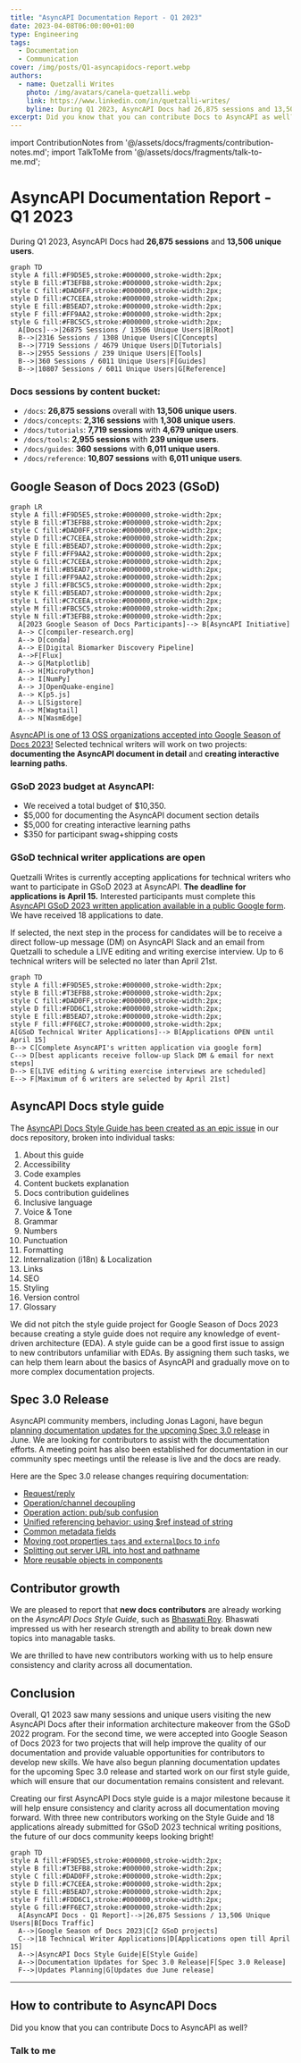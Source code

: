 ```yaml
---
title: "AsyncAPI Documentation Report - Q1 2023"
date: 2023-04-08T06:00:00+01:00
type: Engineering
tags:
  - Documentation
  - Communication
cover: /img/posts/Q1-asyncapidocs-report.webp
authors:
  - name: Quetzalli Writes
    photo: /img/avatars/canela-quetzalli.webp
    link: https://www.linkedin.com/in/quetzalli-writes/
    byline: During Q1 2023, AsyncAPI Docs had 26,875 sessions and 13,506 unique users!
excerpt: Did you know that you can contribute Docs to AsyncAPI as well? Code isn't the only way to contribute to OSS; Dev Docs are a huge help that benefit the entire OSS ecosystem.
---
```


import ContributionNotes from '@/assets/docs/fragments/contribution-notes.md';
import TalkToMe from '@/assets/docs/fragments/talk-to-me.md';

# AsyncAPI Documentation Report - Q1 2023

During Q1 2023, AsyncAPI Docs had **26,875 sessions** and **13,506 unique users**. 

```mermaid
graph TD
style A fill:#F9D5E5,stroke:#000000,stroke-width:2px;
style B fill:#T3EFB8,stroke:#000000,stroke-width:2px;
style C fill:#DAD6FF,stroke:#000000,stroke-width:2px;
style D fill:#C7CEEA,stroke:#000000,stroke-width:2px;
style E fill:#B5EAD7,stroke:#000000,stroke-width:2px;
style F fill:#FF9AA2,stroke:#000000,stroke-width:2px;
style G fill:#FBC5C5,stroke:#000000,stroke-width:2px;
  A[Docs]-->|26875 Sessions / 13506 Unique Users|B[Root]
  B-->|2316 Sessions / 1308 Unique Users|C[Concepts]
  B-->|7719 Sessions / 4679 Unique Users|D[Tutorials]
  B-->|2955 Sessions / 239 Unique Users|E[Tools]
  B-->|360 Sessions / 6011 Unique Users|F[Guides]
  B-->|10807 Sessions / 6011 Unique Users|G[Reference]
```

### Docs sessions by content bucket:
- `/docs`: **26,875 sessions** overall with **13,506 unique users**.
- `/docs/concepts`: **2,316 sessions** with **1,308 unique users**.
- `/docs/tutorials`: **7,719 sessions** with **4,679 unique users**.
- `/docs/tools`: **2,955 sessions** with **239 unique users**.
- `/docs/guides`: **360 sessions** with **6,011 unique users**.
- `/docs/reference`: **10,807 sessions** with **6,011 unique users**.


## Google Season of Docs 2023 (GSoD)

```mermaid
graph LR 
style A fill:#F9D5E5,stroke:#000000,stroke-width:2px;
style B fill:#T3EFB8,stroke:#000000,stroke-width:2px;
style C fill:#DAD0FF,stroke:#000000,stroke-width:2px;
style D fill:#C7CEEA,stroke:#000000,stroke-width:2px;
style E fill:#B5EAD7,stroke:#000000,stroke-width:2px;
style F fill:#FF9AA2,stroke:#000000,stroke-width:2px;
style G fill:#C7CEEA,stroke:#000000,stroke-width:2px;
style H fill:#B5EAD7,stroke:#000000,stroke-width:2px;
style I fill:#FF9AA2,stroke:#000000,stroke-width:2px;
style J fill:#FBC5C5,stroke:#000000,stroke-width:2px;
style K fill:#B5EAD7,stroke:#000000,stroke-width:2px;
style L fill:#C7CEEA,stroke:#000000,stroke-width:2px;
style M fill:#FBC5C5,stroke:#000000,stroke-width:2px;
style N fill:#T3EFB8,stroke:#000000,stroke-width:2px;
  A[2023 Google Season of Docs Participants]--> B[AsyncAPI Initiative]
  A--> C[compiler-research.org]
  A--> D[conda]
  A--> E[Digital Biomarker Discovery Pipeline]
  A-->F[Flux]
  A--> G[Matplotlib]
  A--> H[MicroPython]
  A--> I[NumPy]
  A--> J[OpenQuake-engine]
  A--> K[p5.js]
  A--> L[Sigstore]
  A--> M[Wagtail]
  A--> N[WasmEdge]
```

[AsyncAPI is one of 13 OSS organizations accepted into Google Season of Docs 2023!](https://developers.google.com/season-of-docs/docs/participants) Selected technical writers will work on two projects: **documenting the AsyncAPI document in detail** and **creating interactive learning paths**. 

### GSoD 2023 budget at AsyncAPI:
- We received a total budget of $10,350.
- $5,000 for documenting the AsyncAPI document section details
- $5,000 for creating interactive learning paths
- $350 for participant swag+shipping costs

### GSoD technical writer applications are open
Quetzalli Writes is currently accepting applications for technical writers who want to participate in GSoD 2023 at AsyncAPI. **The deadline for applications is April 15.** Interested participants must complete this [AsyncAPI GSoD 2023 written application available in a public Google form](https://forms.gle/Lb4ELK78R1WY2z9MA). We have received 18 applications to date. 

If selected, the next step in the process for candidates will be to receive a direct follow-up message (DM) on AsyncAPI Slack and an email from Quetzalli to schedule a LIVE editing and writing exercise interview. Up to 6 technical writers will be selected no later than April 21st.

```mermaid
graph TD
style A fill:#F9D5E5,stroke:#000000,stroke-width:2px;
style B fill:#T3EFB8,stroke:#000000,stroke-width:2px;
style C fill:#DAD0FF,stroke:#000000,stroke-width:2px;
style D fill:#FDD6C1,stroke:#000000,stroke-width:2px;
style E fill:#B5EAD7,stroke:#000000,stroke-width:2px;
style F fill:#FF6EC7,stroke:#000000,stroke-width:2px;
A[GSoD Technical Writer Applications]--> B[Applications OPEN until April 15]
B--> C[Complete AsyncAPI's written application via google form]
C--> D[best applicants receive follow-up Slack DM & email for next steps]
D--> E[LIVE editing & writing exercise interviews are scheduled]
E--> F[Maximum of 6 writers are selected by April 21st]
```

## AsyncAPI Docs style guide
The [AsyncAPI Docs Style Guide has been created as an epic issue](https://github.com/asyncapi/website/issues/1240) in our docs repository, broken into individual tasks:
1. About this guide
1. Accessibility
1. Code examples
1. Content buckets explanation
1. Docs contribution guidelines
1. Inclusive language
1. Voice & Tone
1. Grammar
1. Numbers
1. Punctuation
1. Formatting
1. Internalization (i18n) & Localization
1. Links
1. SEO
1. Styling
1. Version control
1. Glossary

We did not pitch the style guide project for Google Season of Docs 2023 because creating a style guide does not require any knowledge of event-driven architecture (EDA). A style guide can be a good first issue to assign to new contributors unfamiliar with EDAs. By assigning them such tasks, we can help them learn about the basics of AsyncAPI and gradually move on to more complex documentation projects.

## Spec 3.0 Release
AsyncAPI community members, including Jonas Lagoni, have begun [planning documentation updates for the upcoming Spec 3.0 release](https://github.com/asyncapi/website/issues/1433) in June. We are looking for contributors to assist with the documentation efforts. A meeting point has also been established for documentation in our community spec meetings until the release is live and the docs are ready.

Here are the Spec 3.0 release changes requiring documentation:
- [Request/reply](https://github.com/asyncapi/spec/pull/847)
- [Operation/channel decoupling](https://github.com/asyncapi/spec/pull/827)
- [Operation action: pub/sub confusion](https://github.com/asyncapi/spec/pull/806)
- [Unified referencing behavior: using $ref instead of string](https://github.com/asyncapi/spec/pull/852)
- [Common metadata fields](https://github.com/asyncapi/spec/pull/796)
- [Moving root properties `tags` and `externalDocs` to `info`](https://github.com/asyncapi/spec/pull/794)
- [Splitting out server URL into host and pathname](https://github.com/asyncapi/spec/pull/888)
- [More reusable objects in components](https://github.com/asyncapi/spec/pull/792)

## Contributor growth
We are pleased to report that **new docs contributors** are already working on the _AsyncAPI Docs Style Guide_, such as [Bhaswati Roy](https://github.com/BhaswatiRoy). Bhaswati impressed us with her research strength and ability to break down new topics into managable tasks. 

We are thrilled to have new contributors working with us to help ensure consistency and clarity across all documentation. 

## Conclusion
Overall, Q1 2023 saw many sessions and unique users visiting the new AsyncAPI Docs after their information architecture makeover from the GSoD 2022 program. For the second time, we were accepted into Google Season of Docs 2023 for two projects that will help improve the quality of our documentation and provide valuable opportunities for contributors to develop new skills. We have also begun planning documentation updates for the upcoming Spec 3.0 release and started work on our first style guide, which will ensure that our documentation remains consistent and relevant.

Creating our first AsyncAPI Docs style guide is a major milestone because it will help ensure consistency and clarity across all documentation moving forward. With three new contributors working on the Style Guide and 18 applications already submitted for GSoD 2023 technical writing positions, the future of our docs community keeps looking bright!

```mermaid
graph TD 
style A fill:#F9D5E5,stroke:#000000,stroke-width:2px;
style B fill:#T3EFB8,stroke:#000000,stroke-width:2px;
style C fill:#DAD0FF,stroke:#000000,stroke-width:2px;
style D fill:#C7CEEA,stroke:#000000,stroke-width:2px;
style E fill:#B5EAD7,stroke:#000000,stroke-width:2px;
style F fill:#FDD6C1,stroke:#000000,stroke-width:2px;
style G fill:#FF6EC7,stroke:#000000,stroke-width:2px;
  A[AsyncAPI Docs - Q1 Report]-->|26,875 Sessions / 13,506 Unique Users|B[Docs Traffic]
  A-->|Google Season of Docs 2023|C[2 GSoD projects]
  C-->|18 Technical Writer Applications|D[Applications open till April 15]
  A-->|AsyncAPI Docs Style Guide|E[Style Guide]
  A-->|Documentation Updates for Spec 3.0 Release|F[Spec 3.0 Release]
  F-->|Updates Planning|G[Updates due June release]
```

---

## How to contribute to AsyncAPI Docs
Did you know that you can contribute Docs to AsyncAPI as well?
<ContributionNotes />

### Talk to me
<TalkToMe />
